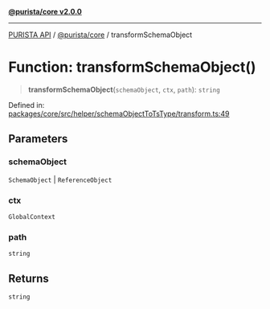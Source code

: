 [**@purista/core v2.0.0**](../README.md)

***

[PURISTA API](../../../packages.md) / [@purista/core](../README.md) / transformSchemaObject

# Function: transformSchemaObject()

> **transformSchemaObject**(`schemaObject`, `ctx`, `path`): `string`

Defined in: [packages/core/src/helper/schemaObjectToTsType/transform.ts:49](https://github.com/puristajs/purista/blob/master/packages/core/src/helper/schemaObjectToTsType/transform.ts#L49)

## Parameters

### schemaObject

`SchemaObject` | `ReferenceObject`

### ctx

`GlobalContext`

### path

`string`

## Returns

`string`
